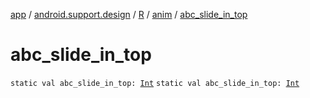[app](../../../index.md) / [android.support.design](../../index.md) / [R](../index.md) / [anim](index.md) / [abc_slide_in_top](.)

# abc_slide_in_top

`static val abc_slide_in_top: `[`Int`](https://kotlinlang.org/api/latest/jvm/stdlib/kotlin/-int/index.html)
`static val abc_slide_in_top: `[`Int`](https://kotlinlang.org/api/latest/jvm/stdlib/kotlin/-int/index.html)